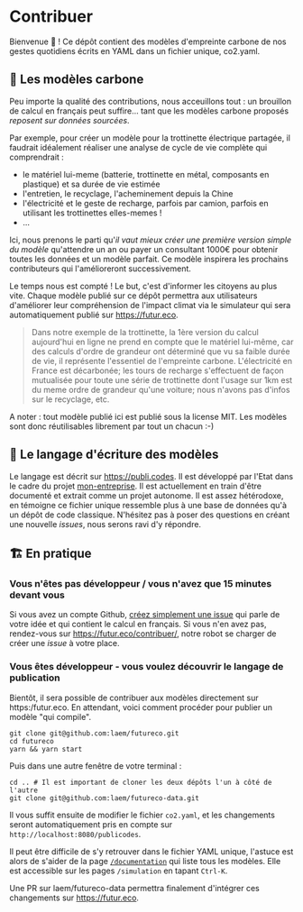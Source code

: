 # Contribuer 

Bienvenue 👋 ! Ce dépôt contient des modèles d'empreinte carbone de nos gestes quotidiens écrits en YAML dans un fichier unique, co2.yaml. 

## 💾 Les modèles carbone

Peu importe la qualité des contributions, nous acceuillons tout : un brouillon de calcul en français peut suffire... tant que les modèles carbone proposés *reposent sur données sourcées*. 

Par exemple, pour créer un modèle pour la trottinette électrique partagée, il faudrait idéalement réaliser une analyse de cycle de vie complète qui comprendrait : 

- le matériel lui-meme (batterie, trottinette en métal, composants en plastique) et sa durée de vie estimée
- l'entretien, le recyclage, l'acheminement depuis la Chine
- l'électricité et le geste de recharge, parfois par camion, parfois en utilisant les trottinettes elles-memes ! 
- ...

Ici, nous prenons le parti qu'*il vaut mieux créer une première version simple du modèle* qu'attendre un an ou payer un consultant 1000€ pour obtenir toutes les données et un modèle parfait. Ce modèle inspirera les prochains contributeurs qui l'amélioreront successivement.

Le temps nous est compté ! Le but, c'est d'informer les citoyens au plus vite. Chaque modèle publié sur ce dépôt permettra aux utilisateurs d'améliorer leur compréhension de l'impact climat via le simulateur qui sera automatiquement publié sur https://futur.eco.

> Dans notre exemple de la trottinette, la 1ère version du calcul aujourd'hui en ligne ne prend en compte que le matériel lui-même, car des calculs d'ordre de grandeur ont déterminé que vu sa faible durée de vie, il représente l'essentiel de l'empreinte carbone. L'électricité en France est décarbonée; les tours de recharge s'effectuent de façon mutualisée pour toute une série de trottinette dont l'usage sur 1km est du meme ordre de grandeur qu'une voiture; nous n'avons pas d'infos sur le recyclage, etc.

A noter : tout modèle publié ici est publié sous la license MIT. Les modèles sont donc réutilisables librement par tout un chacun :-)

## 🔣 Le langage d'écriture des modèles

Le langage est décrit sur https://publi.codes. Il est développé par l'Etat dans le cadre du projet [mon-entreprise](https://github.com/betagouv/mon-entreprise). Il est actuellement en train d'être documenté et extrait comme un projet autonome. Il est assez hétérodoxe, en témoigne ce fichier unique ressemble plus à une base de données qu'à un dépôt de code classique. N'hésitez pas à poser des questions en créant une nouvelle *issues*, nous serons ravi d'y répondre.


## 🏗️ En pratique

### Vous n'êtes pas développeur / vous n'avez que 15 minutes devant vous

Si vous avez un compte Github, [créez simplement une issue](https://github.com/laem/futureco-data/issues/new) qui parle de votre idée et qui contient le calcul en français.
Si vous n'en avez pas, rendez-vous sur https://futur.eco/contribuer/, notre robot se charger de créer une *issue* à votre place. 

### Vous êtes développeur - vous voulez découvrir le langage de publication

Bientôt, il sera possible de contribuer aux modèles directement sur https:/futur.eco. En attendant, voici comment procéder pour publier un modèle "qui compile".

```
git clone git@github.com:laem/futureco.git
cd futureco
yarn && yarn start
```

Puis dans une autre fenêtre de votre terminal :

```
cd .. # Il est important de cloner les deux dépôts l'un à côté de l'autre
git clone git@github.com:laem/futureco-data.git
```

Il vous suffit ensuite de modifier le fichier `co2.yaml`, et les changements seront automatiquement pris en compte sur `http://localhost:8080/publicodes`. 

Il peut être difficile de s'y retrouver dans le fichier YAML unique, l'astuce est alors de s'aider de la page [`/documentation`](https://futur.eco/documentation) qui liste tous les modèles. Elle est accessible sur les pages `/simulation` en tapant `Ctrl-K`.

Une PR sur laem/futureco-data permettra finalement d'intégrer ces changements sur https://futur.eco.

